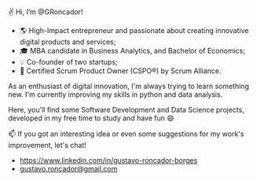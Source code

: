 ✌️ Hi, I’m @GRoncador!
- 🌎 High-Impact entrepreneur and passionate about creating innovative digital products and services;
- 🎓 MBA candidate in Business Analytics, and Bachelor of Economics;
- 💡 Co-founder of two startups;
- 🎯 Certified Scrum Product Owner (CSPO®) by Scrum Alliance.
  
As an enthusiast of digital innovation, I'm always trying to learn something new. I'm currently improving my skills in python and data analysis.

Here, you'll find some Software Development and Data Science projects, developed in my free time to study and have fun 😄

📫 If you got an interesting idea or even some suggestions for my work's improvement, let's chat!
  - https://www.linkedin.com/in/gustavo-roncador-borges
  - gustavo.roncador@gmail.com
<!---
GRoncador/GRoncador is a ✨ special ✨ repository because its `README.md` (this file) appears on your GitHub profile.
You can click the Preview link to take a look at your changes.
--->
